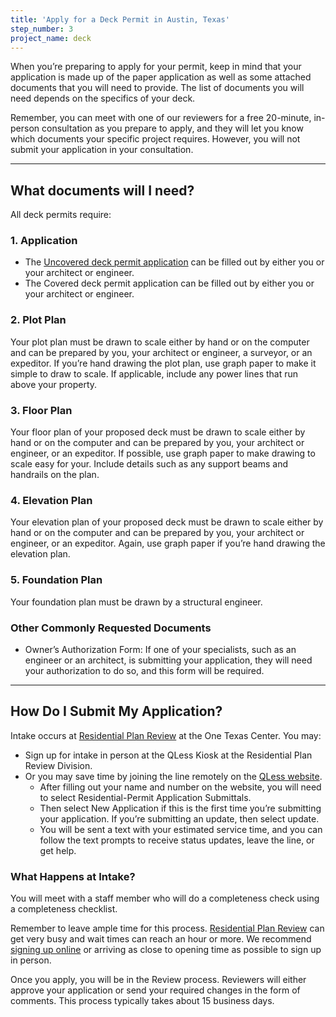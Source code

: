 ```yaml
---
title: 'Apply for a Deck Permit in Austin, Texas'
step_number: 3
project_name: deck
---
```



When you’re preparing to apply for your permit, keep in mind that your application is made up of the paper application as well as some attached documents that you will need to provide. The list of documents you will need depends on the specifics of your deck.

Remember, you can meet with one of our reviewers for a free 20-minute, in-person consultation as you prepare to apply, and they will let you know which documents your specific project requires. However, you will not submit your application in your consultation.

---

## What documents will I need?

All deck permits require:

### 1. Application

* The [Uncovered deck permit application](https://www.austintexas.gov/sites/default/files/files/Planning/Applications_Forms/pool_app_AWU.pdf) can be filled out by either you or your architect or engineer.
* The Covered deck permit application can be filled out by either you or your architect or engineer.

### 2. Plot Plan

Your plot plan must be drawn to scale either by hand or on the computer and can be prepared by you, your architect or engineer, a surveyor, or an expeditor. If you’re hand drawing the plot plan, use graph paper to make it simple to draw to scale. If applicable, include any power lines that run above your property.

### 3. Floor Plan

Your floor plan of your proposed deck must be drawn to scale either by hand or on the computer and can be prepared by you, your architect or engineer, or an expeditor. If possible, use graph paper to make drawing to scale easy for your. Include details such as any support beams and handrails on the plan.

### 4. Elevation Plan

Your elevation plan of your proposed deck must be drawn to scale either by hand or on the computer and can be prepared by you, your architect or engineer, or an expeditor. Again, use graph paper if you’re hand drawing the elevation plan.

### 5. Foundation Plan

Your foundation plan must be drawn by a structural engineer.

### Other Commonly Requested Documents

* Owner’s Authorization Form: If one of your specialists, such as an engineer or an architect, is submitting your application, they will need your authorization to do so, and this form will be required.

---

## How Do I Submit My Application?

Intake occurs at [Residential Plan Review](/contact/#residential-plan-review) at the One Texas Center. You may:

* Sign up for intake in person at the QLess Kiosk at the Residential Plan Review Division.
* Or you may save time by joining the line remotely on the [QLess website](https://kiosk.qless.com/kiosk/app/home/19062?queues=63813,65072,64852,64862,66812).
  * After filling out your name and number on the website, you will need to select Residential-Permit Application Submittals.
  * Then select New Application if this is the first time you’re submitting your application. If you’re submitting an update, then select update.
  * You will be sent a text with your estimated service time, and you can follow the text prompts to receive status updates, leave the line, or get help.

### What Happens at Intake?

You will meet with a staff member who will do a completeness check using a completeness checklist.

Remember to leave ample time for this process. [Residential Plan Review](/contact/#residential-plan-review) can get very busy and wait times can reach an hour or more. We recommend [signing up online](https://kiosk.qless.com/kiosk/app/home/19062?queues=63813,65072,64852,64862,66812) or arriving as close to opening time as possible to sign up in person.

Once you apply, you will be in the Review process. Reviewers will either approve your application or send your required changes in the form of comments. This process typically takes about 15 business days.